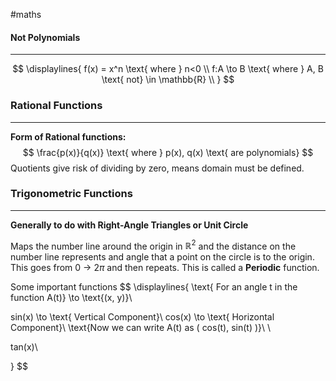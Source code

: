#maths 

#### Not Polynomials
---
$$
\displaylines{
f(x) = x^n \text{ where } n<0 \\
f:A \to B \text{ where } A, B \text{ not} \in \mathbb{R} \\
}
$$

### Rational Functions
---
**Form of Rational functions:** $$
\frac{p(x)}{q(x)} \text{ where } p(x), q(x) \text{ are polynomials}
$$
Quotients give risk of dividing by zero, means domain must be defined.

### Trigonometric Functions
---
**Generally to do with Right-Angle Triangles or Unit Circle**


Maps the number line around the origin in $\mathbb{R}^2$ and the distance on the number line represents and angle that a point on the circle is to the origin. This goes from 0 $\to$ $2\pi$ and then repeats. This is called a **Periodic** function.

Some important functions
$$
\displaylines{
\text{ For an angle t in the function A(t)} \to \text{(x, y)}\\

sin(x) \to \text{ Vertical Component}\\
cos(x) \to \text{ Horizontal Component}\\
\text{Now we can write A(t) as ( cos(t), sin(t) )}\\ \\

tan(x)\\

}
$$

